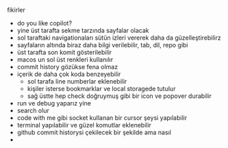 fikirler

- do you like copilot?
- yine üst tarafta sekme tarzında sayfalar olacak
- sol taraftaki navigationaları sütün izleri vererek daha da güzelleştirebilirz
- sayfaların altında biraz daha bilgi verilebilir, tab, dil, repo gibi
- üst tarafta son komit gösterilebilir
- macos un sol üst renkleri kullanılır
- commit history gözükse fena olmaz
- içerik de daha çok koda benzeyebilir
  - sol tarafa line numberlar eklenebilir
  - kişiler isterse bookmarklar ve local storagede tutulur
  - sağ üstte hep check doğruymuş gibi bir icon ve popover durabilir
- run ve debug yaparız yine
- search olur
- code with me gibi socket kullanan bir cursor şeysi yapılabilir
- terminal yapılabilir ve güzel komutlar eklenebilir
- github commit historysi çekilecek bir şekilde ama nasıl
- 